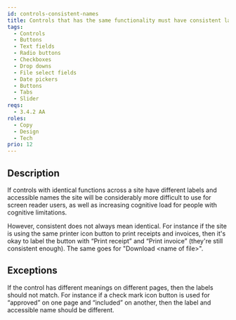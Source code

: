 ```yaml
---
id: controls-consistent-names
title: Controls that has the same functionality must have consistent labels and accessible names across the site
tags:
  - Controls
  - Buttons
  - Text fields
  - Radio buttons
  - Checkboxes
  - Drop downs
  - File select fields
  - Date pickers
  - Buttons
  - Tabs
  - Slider
reqs:
  - 3.4.2 AA
roles:
  - Copy
  - Design
  - Tech
prio: 12
---
```


## Description

If controls with identical functions across a site have different labels and accessible names the site will be considerably more difficult to use for screen reader users, as well as increasing cognitive load for people with cognitive limitations.

However, consistent does not always mean identical. For instance if the site is using the same printer icon button to print receipts and invoices, then it's okay to label the button with “Print receipt” and “Print invoice” (they're still consistent enough). The same goes for "Download <name of file\>".

## Exceptions

If the control has different meanings on different pages, then the labels should not match. For instance if a check mark icon button is used for “approved” on one page and “included” on another, then the label and accessible name should be different.
